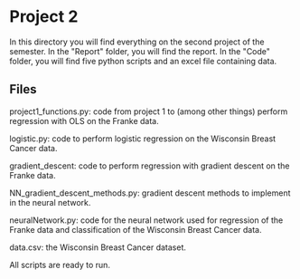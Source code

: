 # Project 2

In this directory you will find everything on the second project of the semester. 
In the "Report" folder, you will find the report. In the "Code" folder, you will find five python scripts and an excel file containing data.

## Files

project1_functions.py: code from project 1 to (among other things) perform regression with OLS on the Franke data.

logistic.py: code to perform logistic regression on the Wisconsin Breast Cancer data.

gradient_descent: code to perform regression with gradient descent on the Franke data.

NN_gradient_descent_methods.py: gradient descent methods to implement in the neural network.

neuralNetwork.py: code for the neural network used for regression of the Franke data and classification of the Wisconsin Breast Cancer data.

data.csv: the Wisconsin Breast Cancer dataset.

All scripts are ready to run.
